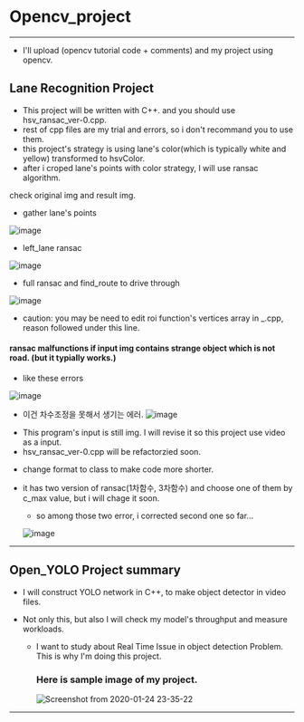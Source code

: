 # Opencv_project
---
* I'll upload (opencv tutorial code + comments) and my project using opencv.
## Lane Recognition Project
* This project will be written with C++. and you should use hsv_ransac_ver-0.cpp.
* rest of cpp files are my trial and errors, so i don't recommand you to use them.
* this project's strategy is using lane's color(which is typically white and yellow) transformed to hsvColor.
* after i croped lane's points with color strategy, I will use ransac algorithm.

check original img and result img.
* gather lane's points 

![image](https://user-images.githubusercontent.com/42925197/75315771-fa936300-58a6-11ea-90f9-56c6a9d05825.png)

* left_lane ransac

![image](https://user-images.githubusercontent.com/42925197/75315692-bacc7b80-58a6-11ea-929f-c536cb8aed2a.png)

* full ransac and find_route to drive through

![image](https://user-images.githubusercontent.com/42925197/75315790-0848e880-58a7-11ea-9373-e495643f28e4.png)
  * caution: you may be need to edit roi function's vertices array in _.cpp, reason followed under this line.
  #### ransac malfunctions if input img contains strange object which is not road.   (but it typially works.)
  
  * like these errors
  
   ![image](https://user-images.githubusercontent.com/42925197/75437233-41618580-5999-11ea-8924-8f26efc1472b.png)
   - 이건 차수조정을 못해서 생기는 에러.
   ![image](https://user-images.githubusercontent.com/42925197/75442945-cbaee700-59a3-11ea-829e-93762d4a1ace.png)

  * This program's input is still img. I will revise it so this project use video as a input.
  * hsv_ransac_ver-0.cpp will be refactorzied soon.
  - change format to class to make code more shorter.
  - it has two version of ransac(1차함수, 3차함수) and choose one of them by c_max value, but i will chage it soon.
     * so among those two error, i corrected second one so far...
     
     ![image](https://user-images.githubusercontent.com/42925197/75443203-3eb85d80-59a4-11ea-866f-14905a56ae8b.png)

---
## Open_YOLO Project summary
* I will construct YOLO network in C++, to make object detector in video files.

* Not only this, but also I will check my model's throughput and measure workloads.
  * I want to study about Real Time Issue in object detection Problem. This is why I'm doing this project.

    ### Here is sample image of my project.
    ![Screenshot from 2020-01-24 23-35-22](https://user-images.githubusercontent.com/42925197/73077399-70508b80-3f03-11ea-85fa-f2a6351760d5.png)

---



